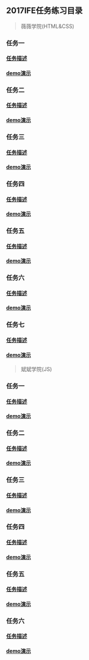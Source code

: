## 2017IFE任务练习目录
> 薇薇学院(HTML&CSS)
### 任务一
#### [任务描述](http://ife.baidu.com/course/detail/id/90)
#### [demo演示](https://hxvin.github.io/IFE-/薇薇学院(HTML&CSS)/2017IFE1.1.html)
### 任务二
#### [任务描述](http://ife.baidu.com/course/detail/id/92)
#### [demo演示](https://hxvin.github.io/IFE-/薇薇学院(HTML&CSS)/IFE1.2/IFE1.2.htm)
### 任务三
#### [任务描述](http://ife.baidu.com/course/detail/id/94)
#### [demo演示](https://hxvin.github.io/IFE-/薇薇学院(HTML&CSS)/IFE1.32/IFE1.32.html)
### 任务四
#### [任务描述](http://ife.baidu.com/course/detail/id/95)
#### [demo演示](https://hxvin.github.io/IFE-/薇薇学院(HTML&CSS)/IFE1.4/IFE1.4.html)
### 任务五
#### [任务描述](http://ife.baidu.com/course/detail/id/96)
#### [demo演示](https://hxvin.github.io/IFE-/薇薇学院(HTML&CSS)/IFE1.5/IFE1.5.htm)
### 任务六
#### [任务描述](http://ife.baidu.com/course/detail/id/99)
#### [demo演示](https://hxvin.github.io/IFE-/薇薇学院(HTML&CSS)/IFE1.6/IFE1.6.html)
### 任务七
#### [任务描述](http://ife.baidu.com/course/detail/id/102)
#### [demo演示](https://hxvin.github.io/IFE-/薇薇学院(HTML&CSS)/IFE1.7/IFE1.7.html)
> 斌斌学院(JS)
### 任务一
#### [任务描述](http://ife.baidu.com/course/detail/id/93)
#### [demo演示](https://hxvin.github.io/IFE-/斌斌学院（JS）/IFE2.1/IFE2.1.html)
### 任务二
#### [任务描述](http://ife.baidu.com/course/detail/id/91)
#### [demo演示](https://hxvin.github.io/IFE-/斌斌学院（JS）/IFE2.2/IFE2.2.html)
### 任务三
#### [任务描述](http://ife.baidu.com/course/detail/id/98)
#### [demo演示](https://hxvin.github.io/IFE-/斌斌学院（JS）/IFE2.3/IFE2.3.html)
### 任务四
#### [任务描述](http://ife.baidu.com/course/detail/id/103)
#### [demo演示](https://hxvin.github.io/IFE-/斌斌学院（JS）/IFE2.4/IFE2.4.html)
### 任务五
#### [任务描述](http://ife.baidu.com/course/detail/id/105)
#### [demo演示](https://hxvin.github.io/IFE-/斌斌学院（JS）/IFE2.5/IFE2.5.html)
### 任务六
#### [任务描述](http://ife.baidu.com/course/detail/id/107)
#### [demo演示](https://hxvin.github.io/IFE-/斌斌学院（JS）/IFE2.6/IFE2.6.html)
